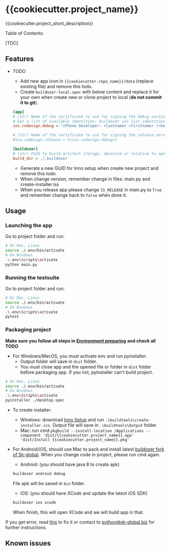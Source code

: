 # {{cookiecutter.project_name}}

{{cookiecutter.project_short_description}}

Table of Contents:

[TOC]

## Features


- TODO
    - Add new app icon in `{{cookiecutter.repo_name}}/data` (replace existing file) and remove this todo.
    - Create `buildozer-local.spec` with below content and replace it for your own when create new or clone project to local (**do not commit it to git**).

    ```ini
    [app]
    # (str) Name of the certificate to use for signing the debug version
    # Get a list of available identities: buildozer ios list_identities
    ios.codesign.debug = "iPhone Developer: <lastname> <firstname> (<hexstring>)"

    # (str) Name of the certificate to use for signing the release version
    #ios.codesign.release = %(ios.codesign.debug)s

    [buildozer]
    # (str) Path to build artifact storage, absolute or relative to spec file
    build_dir = ./.buildozer
    ```

    - Generate a new GUID for Inno setup when create new project and remove this todo.
    - When change version, remember change in files: main.py and create-installer.iss
    - When you release app please change `IS_RELEASE` in main.py to `True` and remember change back to `False` when done it.

## Usage

### Launching the app

Go to project folder and run:

```bash
# On Mac, Linux
source ./.env/bin/activate
# On Windows
.\.env\Scripts\activate
python main.py
```

### Running the testsuite

Go to project folder and run:

```bash
# On Mac, Linux
source ./.env/bin/activate
# On Windows
.\.env\Scripts\activate
pytest
```

### Packaging project

**Make sure you follow all steps in [Environment preparing](https://kivy-skglobal.readthedocs.io/en/latest/#environment-preparing) and check all TODO**

- For Windows/MacOS, you must activate env and run pyinstaller:
    - Output folder will save in `dist` folder.
    - You must close app and the opened file or folder in `dist` folder before packaging app. If you not, pyinstaller can't build project.

```bash
# On Mac, Linux
source ./.env/bin/activate
# On Windows
.\.env\Scripts\activate
pyinstaller ./desktop.spec
```

- To create installer:
    - Windows: download [Inno Setup](http://www.jrsoftware.org/isinfo.php) and run `.\buildtools\create-installer.iss`. Output file will save in `.\buildtools\Output` folder.
    - Mac: run cmd `pkgbuild --install-location /Applications --component 'dist/{{cookiecutter.project_name}}.app' 'dist/Install {{cookiecutter.project_name}}.pkg'`

- For Android/iOS, should use Mac to pack and install latest [buildozer fork of Sk-global](https://github.com/Thong-Tran/buildozer/tree/fix-errors). When you change code in project, please run cmd again.

    - Android: (you should have java 8 to create apk)

    ```bash
    buildozer android debug
    ```

    File apk will be saved in `bin` folder.

    - iOS: (you should have XCode and update the latest iOS SDK)

    ```bash
    buildozer ios xcode
    ```

    When finish, this will open XCode and we will build app in that.

If you get error, read [this](https://kivy-skglobal.readthedocs.io/en/latest/development/packaging-project/) to fix it or contact to python@sk-global.biz for further instructions.

## Known issues
